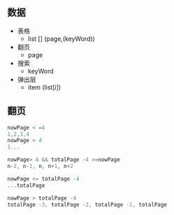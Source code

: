 ## 数据

- 表格
    - list [] (page,(keyWord))
- 翻页
    - page
- 搜索
    - keyWord
- 弹出层
    - item (list[i])

## 翻页

```javascript
nowPage < =4
1,2,3,4
nowPage > 4
1...

nowPage> 4 && totalPage -4 >=nowPage
n-2, n-1, n, n+1, n+2

nowPage <= totalPage -4
...totalPage

nowPage > totalPage -4
totalPage -3, totalPage -2, totalPage -1, totalPage
```